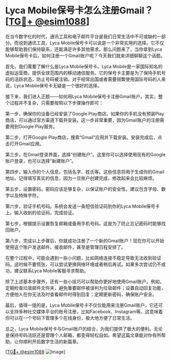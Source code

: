 # Lyca Mobile保号卡怎么注册Gmail？[[TG💪+ @esim1088](https://t.me/s/esim1088)]

在当今数字化的时代，通讯工具和电子邮件平台是我们日常生活中不可或缺的一部分。而说到通讯工具，Lyca Mobile保号卡可以说是一个非常实用的选择。它不仅能够帮助我们保持联系，还能满足许多其他需求。那么问题来了，当你拿到Lyca Mobile保号卡后，如何注册一个Gmail账户呢？今天我们就来详细聊聊这个话题。

首先，我们需要了解什么是Lyca Mobile保号卡。Lyca Mobile是一家国际知名的虚拟运营商，提供全球范围内的移动通信服务。它的保号卡主要是为了保持手机号码的活跃状态，防止号码被注销。对于经常出国或者需要频繁使用国际号码的人来说，Lyca Mobile保号卡无疑是一个很好的选择。

接下来，我们进入正题——如何用Lyca Mobile保号卡注册Gmail账户。其实，整个过程并不复杂，只需要按照以下步骤操作即可：

第一步，确保你的设备已经安装了Google Play商店。如果你的手机没有预装Play商店，可以通过官方渠道下载并安装。这一步非常重要，因为Gmail账户的注册需要用到Google Play服务。

第二步，打开Google Play商店，搜索“Gmail”应用并下载安装。安装完成后，点击打开Gmail应用。

第三步，在Gmail登录界面，选择“创建账户”。这里你可以选择使用现有的Google账户登录，也可以选择“新建账户”。

第四步，输入你的个人信息，包括名字、姓氏等。这些信息将用于生成你的Gmail地址。记得填写真实的信息，因为一旦账户创建完成，修改起来会比较麻烦。

第五步，设置密码。密码应该足够复杂，以保证账户的安全性。建议包含字母、数字以及特殊字符。

第六步，验证手机号码。系统会发送一条短信验证码到你的Lyca Mobile保号卡上。输入收到的验证码，完成验证。

第七步，根据提示设置恢复邮箱或备用手机号码。这是为了防止忘记密码时能够找回账户。

第八步，完成以上步骤后，你就成功注册了一个新的Gmail账户！现在你可以开始使用这个账户发送邮件、接收邮件，甚至是管理日程安排了。

在整个过程中，可能会遇到一些小问题，比如网络连接不稳定导致无法收到验证码。这时候不要慌张，可以尝试更换网络环境或者稍后再试。如果多次尝试仍不成功，建议联系Lyca Mobile客服寻求帮助。

除了上述基本步骤外，还有一些小技巧可以帮助你更好地使用Gmail账户。例如，定期检查垃圾邮件文件夹，避免重要邮件被误判为垃圾邮件；设置自动回复功能，方便他人在你无法及时查看邮件时得到回复；定期更新密码，确保账户安全。

最后，值得一提的是，Lyca Mobile保号卡不仅仅能用来注册Gmail账户，它还可以支持多种社交媒体平台的账号注册，比如Facebook、Instagram等。这意味着你可以在一个号码下管理多个在线身份，极大地方便了日常生活。

总之，Lyca Mobile保号卡与Gmail账户的结合，为我们提供了极大的便利。无论是保持号码活跃还是管理个人邮箱，都变得轻松自如。希望这篇文章能对你有所帮助，让你顺利开启数字生活的新篇章。

[[TG💪+ @esim1088](https://t.me/s/esim1088) ![Image](https://i.postimg.cc/4NQfJmqS/Snipaste-2025-05-13-00-14-12.png)]